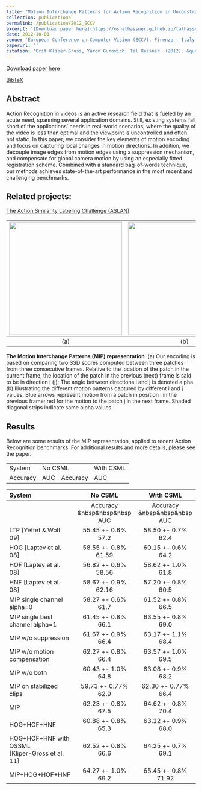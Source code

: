 ```yaml
---
title: "Motion Interchange Patterns for Action Recognition in Unconstrained Videos"
collection: publications
permalink: /publication/2012_ECCV
excerpt: '[Download paper here](https://osnathassner.github.io/talhassner/projects/MIP/MIP_eccv12.pdf)'
date: 2012-10-01
venue: 'European Conference on Computer Vision (ECCV), Firenze , Italy'
paperurl: ''
citation: 'Orit Kliper-Gross, Yaron Gurovich, Tal Hassner. (2012). &quot;Motion Interchange Patterns for Action Recognition in Unconstrained Videos.&quot; <i>European Conference on Computer Vision (ECCV), Firenze , Italy</i>.'
---
```


[Download paper here](https://osnathassner.github.io/talhassner/projects/MIP/MIP_eccv12.pdf)

[BibTeX](https://osnathassner.github.io/talhassner/projects/MIP/BibTeX.txt)


Abstract
------
Action Recognition in videos is an active research field that is fueled by an acute need, spanning several application domains. Still, existing systems fall short of the applications’ needs in real-world scenarios, where the quality of the video is less than optimal and the viewpoint is uncontrolled and often not static. In this paper, we consider the key elements of motion encoding and focus on capturing local changes in motion directions. In addition, we decouple image edges from motion edges using a suppression mechanism, and compensate for global camera motion by using an especially fitted registration scheme. Combined with a standard bag-of-words technique, our methods achieves state-of-the-art performance in the most recent and challenging benchmarks. 

Related projects:
------
[The Action Similarity Labeling Challenge (ASLAN)](https://www.openu.ac.il/home/hassner/data/ASLAN/ASLAN.html)<br/>


| <img src='https://osnathassner.github.io/talhassner/projects/MIP/mip.jpg' width='300'> | <img src='https://osnathassner.github.io/talhassner/projects/MIP/alphaij.jpg' width='300'>   | 
|:--------:|:-------:|
| (a) | (b) |

**The Motion Interchange Patterns (MIP) representation**. (a) Our encoding is based on comparing two SSD scores computed between three patches from three consecutive frames. Relative to the location of the patch in the current frame, the location of the patch in the previous (next) frame is said to be in direction i (j); The angle between directions i and j is denoted alpha. (b) Illustrating the different motion patterns captured by different i and j values. Blue arrows represent motion from a patch in position i in the previous frame; red for the motion to the patch j in the next frame. Shaded diagonal strips indicate same alpha values.

Results
------
Below are some results of the MIP representation, applied to recent Action Recognition benchmarks. For additional results and more details, please see the paper.

<table>
  <tr>
    <td>System</td>
    <td colspan="2">No CSML</td>
    <td colspan="2">With CSML</td>
  </tr>
  <tr>
    <td>Accuracy</td>
    <td>AUC</td>
    <td>Accuracy</td>
    <td>AUC</td>
  </tr>
</table>

| System | No CSML   | With CSML | 
|:--------|:-------:|:-------:|
|        | Accuracy	&nbsp&nbsp&nbsp AUC | Accuracy &nbsp&nbsp&nbsp AUC |
| LTP \[Yeffet & Wolf 09] |55.45 +- 0.6%  57.2	| 58.50 +- 0.7%	62.4 |
| HOG \[Laptev et al. 08] |58.55 +- 0.8%	61.59	| 60.15 +- 0.6%	64.2 | 
| HOF \[Laptev et al. 08]	| 56.82 +- 0.6%	58.56	| 58.62 +- 1.0%	61.8 |
| HNF \[Laptev et al. 08]	| 58.67 +- 0.9%	62.16	| 57.20 +- 0.8%	60.5 |
| MIP single channel alpha=0	| 58.27 +- 0.6%	61.7	| 61.52 +- 0.8%	66.5 |
| MIP single best channel alpha=1	| 61.45 +- 0.8%	66.1 |	63.55 +- 0.8%	69.0 |
| MIP w/o suppression	| 61.67 +- 0.9%	66.4 |	63.17 +- 1.1%	68.4 |
| MIP w/o motion compensation	| 62.27 +- 0.8%	66.4	| 63.57 +- 1.0%	69.5 |
| MIP w/o both	| 60.43 +- 1.0%	64.8	| 63.08 +- 0.9%	68.2 |
| MIP on stabilized clips |	59.73 +- 0.77%	62.9	| 62.30 +- 0.77%	66.4 |
| MIP	| 62.23 +- 0.8%	67.5	| 64.62 +- 0.8%	70.4 |
| HOG+HOF+HNF	| 60.88 +- 0.8%	65.3	| 63.12 +- 0.9%	68.0 |
| HOG+HOF+HNF with OSSML <br/>\[Kliper-Gross et al. 11]	| 62.52 +- 0.8%	66.6	| 64.25 +- 0.7%	69.1 |
| MIP+HOG+HOF+HNF	| 64.27 +- 1.0%	69.2	| 65.45 +- 0.8%	71.92 |
